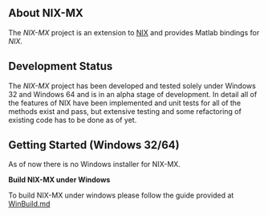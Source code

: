 About NIX-MX
-------------

The *NIX-MX* project is an extension to [NIX](https://github.com/G-Node/nix) and provides Matlab bindings for *NIX*.


Development Status
------------------

The *NIX-MX* project has been developed and tested solely under Windows 32 and Windows 64 and is in an alpha stage of development. In detail all of the features of NIX have been implemented and unit tests for all of the methods exist and pass, but extensive testing and some refactoring of existing code has to be done as of yet.


Getting Started (Windows 32/64)
-------------------------

As of now there is no Windows installer for NIX-MX.

**Build NIX-MX under Windows**

To build NIX-MX under windows please follow the guide provided at [WinBuild.md](https://github.com/G-Node/nix-mx/WinBuild.md)
